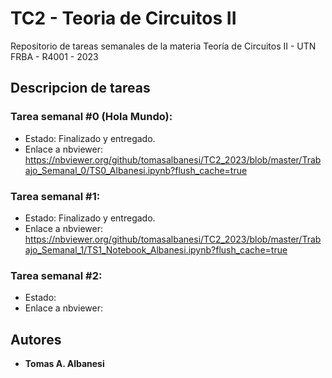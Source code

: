 # TC2 - Teoria de Circuitos II
Repositorio de tareas semanales de la materia Teoría de Circuitos II - UTN FRBA - R4001 - 2023

## Descripcion de tareas

### Tarea semanal #0 (Hola Mundo):
- Estado: Finalizado y entregado.
- Enlace a nbviewer: https://nbviewer.org/github/tomasalbanesi/TC2_2023/blob/master/Trabajo_Semanal_0/TS0_Albanesi.ipynb?flush_cache=true

### Tarea semanal #1:
- Estado: Finalizado y entregado.
- Enlace a nbviewer: https://nbviewer.org/github/tomasalbanesi/TC2_2023/blob/master/Trabajo_Semanal_1/TS1_Notebook_Albanesi.ipynb?flush_cache=true

### Tarea semanal #2:
- Estado: 
- Enlace a nbviewer:

## Autores

  - **Tomas A. Albanesi**


